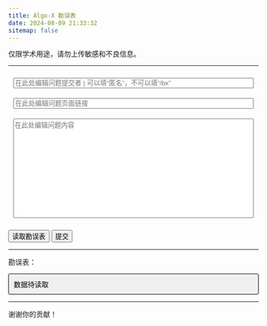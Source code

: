 ```yaml
---
title: Algo-X 勘误表
date: 2024-08-09 21:33:32
sitemap: false
---
```


<script src="../../js/ex-func.js"></script>
<script src="../../js/ex-func-errata.js"></script>
<link rel="stylesheet" href="../../css/ex-style.css">

<!-- 阻止刷新或离开页面 -->
<!-- <script>
	window.addEventListener('beforeunload', function(e) {
		var confirmationMessage = '注意到刷新或离开页面可能会丢失信息，你确定吗？';
		e.returnValue = confirmationMessage;
		return confirmationMessage;
	});
</script> -->

<style>
	.tip-display-area {
		padding: 5px 10px;
		display: flex;
		background-color: #ffefef;
		color: black;
		border: 1px solid #f00;
		border-radius: 3px;
		align-items: center;
	}
	.login-button {
		background-color: #7f7f7f;
		color: white;
		padding: 5px 10px;
		border: none;
		cursor: pointer;
		border-radius: 3px;
		float: right;
		margin-left: auto;
	}
	.login-button:hover {
		background-color: #5f5f5f;
	}
	.text-container {
		width: 100%;
		padding: 10px;
		box-sizing: border-box;
	}
	.link-input {
		width: 100%;
		box-sizing: border-box;
	}
	.text-input {
		width: 100%;
		box-sizing: border-box;
		resize: none;
		min-height: 200px;
	}
	.errata-display-area {
		padding: 10px;
		border: 1px solid #000;
		border-radius: 3px;
		color: black;
		background-color: #f0f0f0;
		white-space: pre-wrap;
	}
</style>

<!-- <div class="tip-display-area" id="tipDisplayArea">
	在使用之前，请先登录Github。
	<button class="login-button" id="loginButton">登录Github</button>
</div> -->

<!-- --- -->

仅限学术用途，请勿上传敏感和不良信息。

---
<div class="text-container">
	<!-- 提交者单行文本框，直接套用linkInput了 -->
	<input class="link-input" id="submitterInput" placeholder="在此处编辑问题提交者 | 可以填“匿名”，不可以填“/bx”"></textarea>
</div>

<div class="text-container">
	<!-- 链接单行文本框 -->
	<input class="link-input" id="linkInput" placeholder="在此处编辑问题页面链接"></textarea>
</div>

<div class="text-container">
	<!-- 问题多行文本框 -->
	<textarea class="text-input" id="textInput" placeholder="在此处编辑问题内容"></textarea>
</div>

<button class="blue-button" id="readButton">读取勘误表</button> <button class="green-button" id="submitButton">提交</button>

---
勘误表：

<p class="errata-display-area" id="errataDisplayArea">数据待读取</p>

<script>
	document.getElementById('readButton').addEventListener('click', function() {
		(async() => {
			const res=await getErrata();
			document.getElementById('errataDisplayArea').textContent=res;
		})();
	});
	document.getElementById('submitButton').addEventListener('click', function(){
		(async() => {
			const res=await updateErrata();
			document.getElementById('errataDisplayArea').textContent=res;
		})();
	});
</script>

---
谢谢你的贡献！
